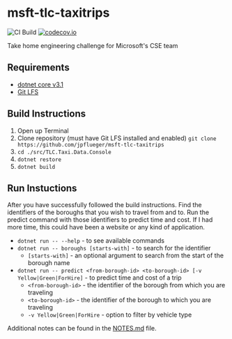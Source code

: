 # msft-tlc-taxitrips

![CI Build](https://github.com/jpflueger/msft-tlc-taxitrips/workflows/CI%20Build/badge.svg)
[![codecov.io](https://codecov.io/github/jpflueger/msft-tlc-taxitrips/coverage.svg?branch=master)](https://codecov.io/github/jpflueger/msft-tlc-taxitrips?branch=master)

Take home engineering challenge for Microsoft's CSE team

## Requirements
* [dotnet core v3.1](https://dotnet.microsoft.com/download/dotnet-core/3.1)
* [Git LFS](https://git-lfs.github.com/)

## Build Instructions
1. Open up Terminal
2. Clone repository (must have Git LFS installed and enabled) `git clone https://github.com/jpflueger/msft-tlc-taxitrips`
3. `cd ./src/TLC.Taxi.Data.Console`
4. `dotnet restore`
5. `dotnet build`

## Run Instuctions
After you have successfully followed the build instructions. Find the identifiers of the boroughs that you wish to travel from and to. Run the predict command with those identifiers to predict time and cost. If I had more time, this could have been a website or any kind of application.
- `dotnet run -- --help` - to see available commands
- `dotnet run -- boroughs [starts-with]` - to search for the identifier
  - `[starts-with]` - an optional argument to search from the start of the borough name
- `dotnet run -- predict <from-borough-id> <to-borough-id> [-v Yellow|Green|ForHire]` - to predict time and cost of a trip
  - `<from-borough-id>` - the identifier of the borough from which you are traveling
  - `<to-borough-id>` - the identifier of the borough to which you are traveling
  - `-v Yellow|Green|ForHire` - option to filter by vehicle type

Additional notes can be found in the [NOTES.md](NOTES.md) file.

